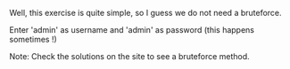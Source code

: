 Well, this exercise is quite simple, so I guess we do not need a bruteforce.

Enter 'admin' as username and 'admin' as password (this happens sometimes !)

Note: Check the solutions on the site to see a bruteforce method.
